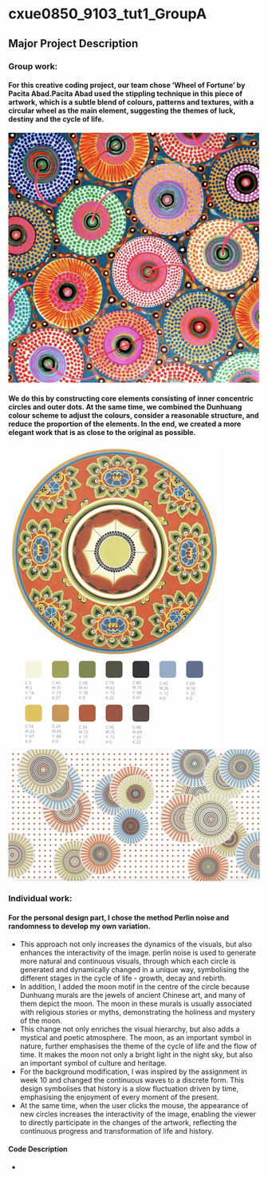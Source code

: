 # cxue0850_9103_tut1_GroupA

## Major Project Description
### Group work:
#### For this creative coding project, our team chose ‘Wheel of Fortune’ by Pacita Abad.Pacita Abad used the stippling technique in this piece of artwork, which is a subtle blend of colours, patterns and textures, with a circular wheel as the main element, suggesting the themes of luck, destiny and the cycle of life.

![Image 1](readmeImages/Image%201.png)

#### We do this by constructing core elements consisting of inner concentric circles and outer dots. At the same time, we combined the Dunhuang colour scheme to adjust the colours, consider a reasonable structure, and reduce the proportion of the elements. In the end, we created a more elegant work that is as close to the original as possible.

![Image 2](readmeImages/Image%202.jpg)
![Image 3](readmeImages/Image%203.png)


### Individual work:

#### For the personal design part, I chose the method Perlin noise and randomness to develop my own variation.
- This approach not only increases the dynamics of the visuals, but also enhances the interactivity of the image. perlin noise is used to generate more natural and continuous visuals, through which each circle is generated and dynamically changed in a unique way, symbolising the different stages in the cycle of life - growth, decay and rebirth.
- In addition, I added the moon motif in the centre of the circle because Dunhuang murals are the jewels of ancient Chinese art, and many of them depict the moon. The moon in these murals is usually associated with religious stories or myths, demonstrating the holiness and mystery of the moon.
- This change not only enriches the visual hierarchy, but also adds a mystical and poetic atmosphere. The moon, as an important symbol in nature, further emphasises the theme of the cycle of life and the flow of time. It makes the moon not only a bright light in the night sky, but also an important symbol of culture and heritage.
- For the background modification, I was inspired by the assignment in week 10 and changed the continuous waves to a discrete form. This design symbolises that history is a slow fluctuation driven by time, emphasising the enjoyment of every moment of the present.
- At the same time, when the user clicks the mouse, the appearance of new circles increases the interactivity of the image, enabling the viewer to directly participate in the changes of the artwork, reflecting the continuous progress and transformation of life and history.

#### Code Description
-